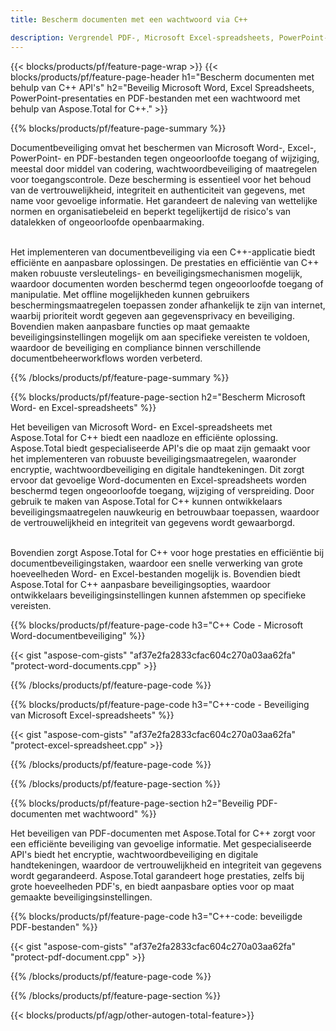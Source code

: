 ```yaml
---
title: Bescherm documenten met een wachtwoord via C++ 

description: Vergrendel PDF-, Microsoft Excel-spreadsheets, PowerPoint-presentaties en Word-documenten met wachtwoorden via uw C++-applicatie. Pas eenvoudig wachtwoordbeveiliging toe.
---
```


{{< blocks/products/pf/feature-page-wrap >}}
{{< blocks/products/pf/feature-page-header h1="Bescherm documenten met behulp van C++ API's" h2="Beveilig Microsoft Word, Excel Spreadsheets, PowerPoint-presentaties en PDF-bestanden met een wachtwoord met behulp van Aspose.Total for C++." >}}

{{% blocks/products/pf/feature-page-summary %}}

Documentbeveiliging omvat het beschermen van Microsoft Word-, Excel-, PowerPoint- en PDF-bestanden tegen ongeoorloofde toegang of wijziging, meestal door middel van codering, wachtwoordbeveiliging of maatregelen voor toegangscontrole. Deze bescherming is essentieel voor het behoud van de vertrouwelijkheid, integriteit en authenticiteit van gegevens, met name voor gevoelige informatie. Het garandeert de naleving van wettelijke normen en organisatiebeleid en beperkt tegelijkertijd de risico's van datalekken of ongeoorloofde openbaarmaking. <br /><br />

Het implementeren van documentbeveiliging via een C++-applicatie biedt efficiënte en aanpasbare oplossingen. De prestaties en efficiëntie van C++ maken robuuste versleutelings- en beveiligingsmechanismen mogelijk, waardoor documenten worden beschermd tegen ongeoorloofde toegang of manipulatie. Met offline mogelijkheden kunnen gebruikers beschermingsmaatregelen toepassen zonder afhankelijk te zijn van internet, waarbij prioriteit wordt gegeven aan gegevensprivacy en beveiliging. Bovendien maken aanpasbare functies op maat gemaakte beveiligingsinstellingen mogelijk om aan specifieke vereisten te voldoen, waardoor de beveiliging en compliance binnen verschillende documentbeheerworkflows worden verbeterd.

{{% /blocks/products/pf/feature-page-summary  %}}

{{% blocks/products/pf/feature-page-section  h2="Bescherm Microsoft Word- en Excel-spreadsheets" %}}

Het beveiligen van Microsoft Word- en Excel-spreadsheets met Aspose.Total for C++ biedt een naadloze en efficiënte oplossing. Aspose.Total biedt gespecialiseerde API's die op maat zijn gemaakt voor het implementeren van robuuste beveiligingsmaatregelen, waaronder encryptie, wachtwoordbeveiliging en digitale handtekeningen. Dit zorgt ervoor dat gevoelige Word-documenten en Excel-spreadsheets worden beschermd tegen ongeoorloofde toegang, wijziging of verspreiding. Door gebruik te maken van Aspose.Total for C++ kunnen ontwikkelaars beveiligingsmaatregelen nauwkeurig en betrouwbaar toepassen, waardoor de vertrouwelijkheid en integriteit van gegevens wordt gewaarborgd.<br /><br />

Bovendien zorgt Aspose.Total for C++ voor hoge prestaties en efficiëntie bij documentbeveiligingstaken, waardoor een snelle verwerking van grote hoeveelheden Word- en Excel-bestanden mogelijk is. Bovendien biedt Aspose.Total for C++ aanpasbare beveiligingsopties, waardoor ontwikkelaars beveiligingsinstellingen kunnen afstemmen op specifieke vereisten.

{{% blocks/products/pf/feature-page-code h3="C++ Code - Microsoft Word-documentbeveiliging" %}}

{{< gist "aspose-com-gists" "af37e2fa2833cfac604c270a03aa62fa" "protect-word-documents.cpp" >}}

{{% /blocks/products/pf/feature-page-code  %}}

{{% blocks/products/pf/feature-page-code h3="C++-code - Beveiliging van Microsoft Excel-spreadsheets" %}}

{{< gist "aspose-com-gists" "af37e2fa2833cfac604c270a03aa62fa" "protect-excel-spreadsheet.cpp" >}}

{{% /blocks/products/pf/feature-page-code  %}}

{{% /blocks/products/pf/feature-page-section %}}

{{% blocks/products/pf/feature-page-section  h2="Beveilig PDF-documenten met wachtwoord" %}}

Het beveiligen van PDF-documenten met Aspose.Total for C++ zorgt voor een efficiënte beveiliging van gevoelige informatie. Met gespecialiseerde API's biedt het encryptie, wachtwoordbeveiliging en digitale handtekeningen, waardoor de vertrouwelijkheid en integriteit van gegevens wordt gegarandeerd. Aspose.Total garandeert hoge prestaties, zelfs bij grote hoeveelheden PDF's, en biedt aanpasbare opties voor op maat gemaakte beveiligingsinstellingen. 

{{% blocks/products/pf/feature-page-code h3="C++-code: beveiligde PDF-bestanden" %}}

{{< gist "aspose-com-gists" "af37e2fa2833cfac604c270a03aa62fa" "protect-pdf-document.cpp" >}}

{{% /blocks/products/pf/feature-page-code  %}}

{{% /blocks/products/pf/feature-page-section %}}

{{< blocks/products/pf/agp/other-autogen-total-feature>}}